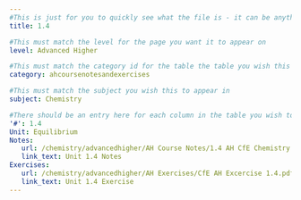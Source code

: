 ```yaml
---
#This is just for you to quickly see what the file is - it can be anything you want
title: 1.4

#This must match the level for the page you want it to appear on
level: Advanced Higher

#This must match the category id for the table the table you wish this to appear in
category: ahcoursenotesandexercises

#This must match the subject you wish this to appear in
subject: Chemistry

#There should be an entry here for each column in the table you wish to populate:
'#': 1.4
Unit: Equilibrium
Notes:
   url: /chemistry/advancedhigher/AH Course Notes/1.4 AH CfE Chemistry Notes.pdf
   link_text: Unit 1.4 Notes
Exercises:
   url: /chemistry/advancedhigher/AH Exercises/CfE AH Excercise 1.4.pdf
   link_text: Unit 1.4 Exercise
---
```

